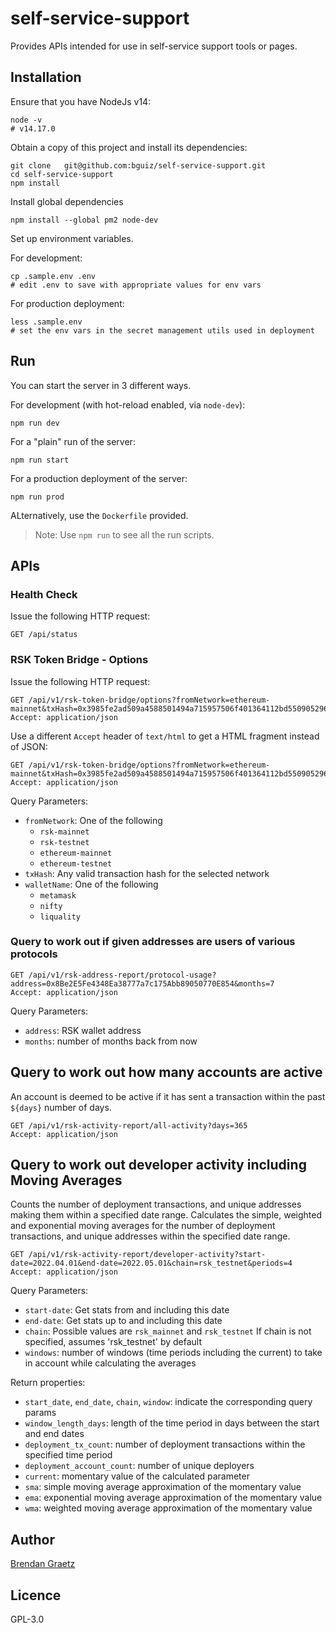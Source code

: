 # self-service-support

Provides APIs intended for use in self-service support tools or pages.

## Installation

Ensure that you have NodeJs v14:

```shell
node -v
# v14.17.0
```

Obtain a copy of this project and install its dependencies:

```shell
git clone	git@github.com:bguiz/self-service-support.git
cd self-service-support
npm install

```

Install global dependencies

```shell
npm install --global pm2 node-dev

```

Set up environment variables.

For development:

```shell
cp .sample.env .env
# edit .env to save with appropriate values for env vars

```

For production deployment:

```shell
less .sample.env
# set the env vars in the secret management utils used in deployment

```

## Run

You can start the server in 3 different ways.

For development (with hot-reload enabled, via `node-dev`):

```shell
npm run dev

```

For a "plain" run of the server:

```shell
npm run start

```

For a production deployment of the server:

```shell
npm run prod

```

ALternatively, use the `Dockerfile` provided.

> Note: Use `npm run` to see all the run scripts.

## APIs

### Health Check

Issue the following HTTP request:

```
GET /api/status

```

### RSK Token Bridge - Options

Issue the following HTTP request:

```
GET /api/v1/rsk-token-bridge/options?fromNetwork=ethereum-mainnet&txHash=0x3985fe2ad509a4588501494a715957506f401364112bd55090529686aa538962&walletName=metamask
Accept: application/json

```

Use a different `Accept` header of `text/html`
to get a HTML fragment instead of JSON:

```
GET /api/v1/rsk-token-bridge/options?fromNetwork=ethereum-mainnet&txHash=0x3985fe2ad509a4588501494a715957506f401364112bd55090529686aa538962&walletName=metamask
Accept: application/json

```

Query Parameters:

- `fromNetwork`: One of the following
  - `rsk-mainnet`
  - `rsk-testnet`
  - `ethereum-mainnet`
  - `ethereum-testnet`
- `txHash`: Any valid transaction hash for the selected network
- `walletName`: One of the following
  - `metamask`
  - `nifty`
  - `liquality`

### Query to work out if given addresses are users of various protocols

```
GET /api/v1/rsk-address-report/protocol-usage?address=0x8Be2E5Fe4348Ea38777a7c175Abb89050770E854&months=7
Accept: application/json

```

Query Parameters:

- `address`: RSK wallet address
- `months`: number of months back from now

## Query to work out how many accounts are active

An account is deemed to be active if it has sent a transaction within
the past `${days}` number of days.

```
GET /api/v1/rsk-activity-report/all-activity?days=365
Accept: application/json

```


## Query to work out developer activity including Moving Averages

Counts the number of deployment transactions,
and unique addresses making them within a specified date range.
Calculates the simple, weighted and exponential moving averages for the number of deployment transactions, and unique addresses within the specified date range.

```
GET /api/v1/rsk-activity-report/developer-activity?start-date=2022.04.01&end-date=2022.05.01&chain=rsk_testnet&periods=4
Accept: application/json

```
Query Parameters:

- `start-date`: Get stats from and including this date
- `end-date`: Get stats up to and including this date
- `chain`: Possible values are `rsk_mainnet` and `rsk_testnet`
If chain is not specified, assumes 'rsk_testnet' by default
- `windows`: number of windows (time periods including the current) to take in account while calculating the averages

Return properties:

- `start_date`, `end_date`, `chain`, `window`: indicate the corresponding query params
- `window_length_days`: length of the time period in days between the start and end dates
- `deployment_tx_count`: number of deployment transactions within the specified time period
- `deployment_account_count`: number of unique deployers
- `current`: momentary value of the calculated parameter
- `sma`: simple moving average approximation of the momentary value
- `ema`: exponential moving average approximation of the momentary value
- `wma`: weighted moving average approximation of the momentary value

## Author

[Brendan Graetz](http://bguiz.com/)

## Licence

GPL-3.0
